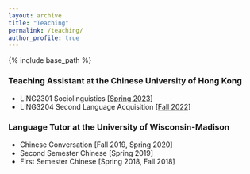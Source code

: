 ```yaml
---
layout: archive
title: "Teaching"
permalink: /teaching/
author_profile: true
---
```


{% include base_path %}

### Teaching Assistant at the Chinese University of Hong Kong

* LING2301 Sociolinguistics \[[Spring 2023](https://lukeyigechen.github.io/teaching/ling2301/sp23)\]
* LING3204 Second Language Acquisition \[[Fall 2022](https://lukeyigechen.github.io/teaching/ling3204/fa22)\] 

### Language Tutor at the University of Wisconsin-Madison

* Chinese Conversation \[Fall 2019, Spring 2020\] 
* Second Semester Chinese \[Spring 2019\] 
* First Semester Chinese \[Spring 2018, Fall 2018\]

<!--
{% for post in site.teaching reversed %}
  {% include archive-single.html %}
{% endfor %}
-->
